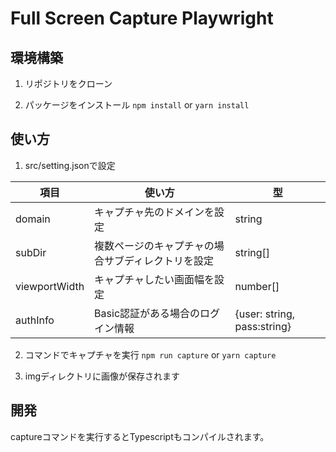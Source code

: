 # Full Screen Capture Playwright

## 環境構築
1. リポジトリをクローン


2. パッケージをインストール
`npm install` or `yarn install`

## 使い方
1. src/setting.jsonで設定

| 項目 | 使い方 | 型 |
| --- | --- | --- |
| domain | キャプチャ先のドメインを設定 | string |
| subDir | 複数ページのキャプチャの場合サブディレクトリを設定 | string[] |
| viewportWidth | キャプチャしたい画面幅を設定 | number[] |
| authInfo | Basic認証がある場合のログイン情報 | {user: string, pass:string} |

2. コマンドでキャプチャを実行
`npm run capture` or `yarn capture`

3. imgディレクトリに画像が保存されます

## 開発
captureコマンドを実行するとTypescriptもコンパイルされます。
